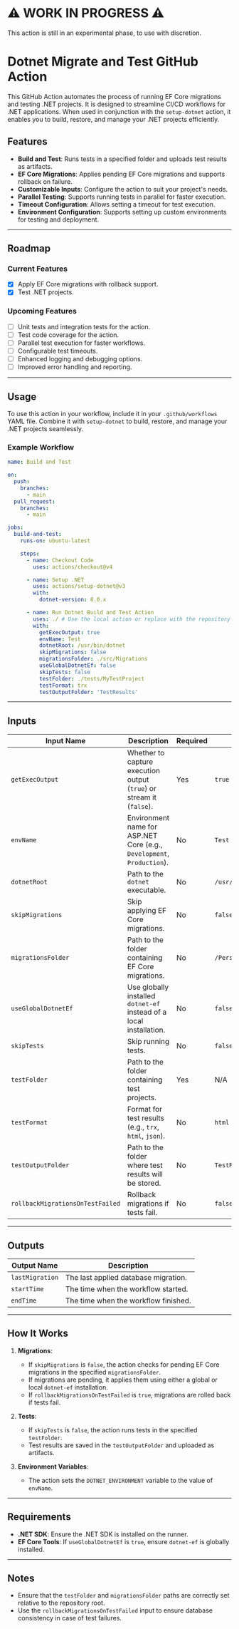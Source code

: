 # :warning: WORK IN PROGRESS :warning:

This action is still in an experimental phase, to use with discretion.

# Dotnet Migrate and Test GitHub Action

This GitHub Action automates the process of running EF Core migrations and
testing .NET projects. It is designed to streamline CI/CD workflows for .NET
applications. When used in conjunction with the `setup-dotnet` action, it
enables you to build, restore, and manage your .NET projects efficiently.

## Features

- **Build and Test**: Runs tests in a specified folder and uploads test results
  as artifacts.
- **EF Core Migrations**: Applies pending EF Core migrations and supports
  rollback on failure.
- **Customizable Inputs**: Configure the action to suit your project's needs.
- **Parallel Testing**: Supports running tests in parallel for faster execution.
- **Timeout Configuration**: Allows setting a timeout for test execution.
- **Environment Configuration**: Supports setting up custom environments for
  testing and deployment.

---

## Roadmap

### Current Features

- [x] Apply EF Core migrations with rollback support.
- [x] Test .NET projects.

### Upcoming Features

- [ ] Unit tests and integration tests for the action.
- [ ] Test code coverage for the action.
- [ ] Parallel test execution for faster workflows.
- [ ] Configurable test timeouts.
- [ ] Enhanced logging and debugging options.
- [ ] Improved error handling and reporting.

---

## Usage

To use this action in your workflow, include it in your `.github/workflows` YAML
file. Combine it with `setup-dotnet` to build, restore, and manage your .NET
projects seamlessly.

### Example Workflow

```yml
name: Build and Test

on:
  push:
    branches:
      - main
  pull_request:
    branches:
      - main

jobs:
  build-and-test:
    runs-on: ubuntu-latest

    steps:
      - name: Checkout Code
        uses: actions/checkout@v4

      - name: Setup .NET
        uses: actions/setup-dotnet@v3
        with:
          dotnet-version: 8.0.x

      - name: Run Dotnet Build and Test Action
        uses: ./ # Use the local action or replace with the repository path
        with:
          getExecOutput: true
          envName: Test
          dotnetRoot: /usr/bin/dotnet
          skipMigrations: false
          migrationsFolder: ./src/Migrations
          useGlobalDotnetEf: false
          skipTests: false
          testFolder: ./tests/MyTestProject
          testFormat: trx
          testOutputFolder: 'TestResults'
```

---

## Inputs

| Input Name                       | Description                                                            | Required | Default Value                 |
| -------------------------------- | ---------------------------------------------------------------------- | -------- | ----------------------------- |
| `getExecOutput`                  | Whether to capture execution output (`true`) or stream it (`false`).   | Yes      | `true`                        |
| `envName`                        | Environment name for ASP.NET Core (e.g., `Development`, `Production`). | No       | `Test`                        |
| `dotnetRoot`                     | Path to the `dotnet` executable.                                       | No       | `/usr/bin/dotnet`             |
| `skipMigrations`                 | Skip applying EF Core migrations.                                      | No       | `false`                       |
| `migrationsFolder`               | Path to the folder containing EF Core migrations.                      | No       | `/Persistance/Pipelines.Data` |
| `useGlobalDotnetEf`              | Use globally installed `dotnet-ef` instead of a local installation.    | No       | `false`                       |
| `skipTests`                      | Skip running tests.                                                    | No       | `false`                       |
| `testFolder`                     | Path to the folder containing test projects.                           | Yes      | N/A                           |
| `testFormat`                     | Format for test results (e.g., `trx`, `html`, `json`).                 | No       | `html`                        |
| `testOutputFolder`               | Path to the folder where test results will be stored.                  | No       | `TestResults`                 |
| `rollbackMigrationsOnTestFailed` | Rollback migrations if tests fail.                                     | No       | `false`                       |

---

## Outputs

| Output Name     | Description                          |
| --------------- | ------------------------------------ |
| `lastMigration` | The last applied database migration. |
| `startTime`     | The time when the workflow started.  |
| `endTime`       | The time when the workflow finished. |

---

## How It Works

1. **Migrations**:

   - If `skipMigrations` is `false`, the action checks for pending EF Core
     migrations in the specified `migrationsFolder`.
   - If migrations are pending, it applies them using either a global or local
     `dotnet-ef` installation.
   - If `rollbackMigrationsOnTestFailed` is `true`, migrations are rolled back
     if tests fail.

2. **Tests**:

   - If `skipTests` is `false`, the action runs tests in the specified
     `testFolder`.
   - Test results are saved in the `testOutputFolder` and uploaded as artifacts.

3. **Environment Variables**:
   - The action sets the `DOTNET_ENVIRONMENT` variable to the value of
     `envName`.

---

## Requirements

- **.NET SDK**: Ensure the .NET SDK is installed on the runner.
- **EF Core Tools**: If `useGlobalDotnetEf` is `true`, ensure `dotnet-ef` is
  globally installed.

---

## Notes

- Ensure that the `testFolder` and `migrationsFolder` paths are correctly set
  relative to the repository root.
- Use the `rollbackMigrationsOnTestFailed` input to ensure database consistency
  in case of test failures.
